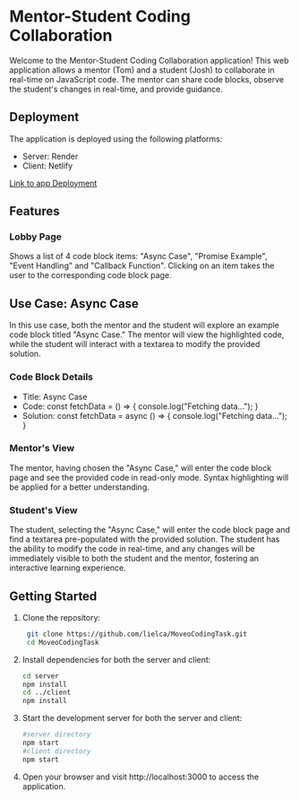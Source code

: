 # Mentor-Student Coding Collaboration
Welcome to the Mentor-Student Coding Collaboration application! This web application allows a mentor (Tom) and a student (Josh) to collaborate in real-time on JavaScript code. The mentor can share code blocks, observe the student's changes in real-time, and provide guidance.

## Deployment
The application is deployed using the following platforms:

- Server: Render
- Client: Netlify
  
[Link to app Deployment](https://moveotasklielcaspi.netlify.app/)

## Features
### Lobby Page
Shows a list of 4 code block items: "Async Case", "Promise Example", "Event Handling" and "Callback Function".
Clicking on an item takes the user to the corresponding code block page.

## Use Case: Async Case
In this use case, both the mentor and the student will explore an example code block titled "Async Case." The mentor will view the highlighted code, while the student will interact with a textarea to modify the provided solution.

### Code Block Details
- Title: Async Case
- Code:
const fetchData = () => {
  console.log("Fetching data..."); }
- Solution:
const fetchData = async () => {
  console.log("Fetching data..."); }
  
### Mentor's View
The mentor, having chosen the "Async Case," will enter the code block page and see the provided code in read-only mode. Syntax highlighting will be applied for a better understanding.

### Student's View
The student, selecting the "Async Case," will enter the code block page and find a textarea pre-populated with the provided solution. The student has the ability to modify the code in real-time, and any changes will be immediately visible to both the student and the mentor, fostering an interactive learning experience.

## Getting Started

1. Clone the repository:
   ```bash
    git clone https://github.com/lielca/MoveoCodingTask.git
    cd MoveoCodingTask
2. Install dependencies for both the server and client:
   ```bash
   cd server
   npm install
   cd ../client
   npm install
4. Start the development server for both the server and client:
   ```bash
   #server directory
   npm start
   #client directory
   npm start
6. Open your browser and visit http://localhost:3000 to access the application.
